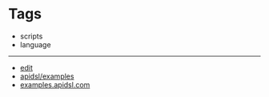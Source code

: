 

# Tags

+ scripts
+ language

---

+ [edit](https://github.com/apidsl/examples/edit/main/README.md)
+ [apidsl/examples](https://github.com/apidsl/examples)
+ [examples.apidsl.com](https://examples.apidsl.com)